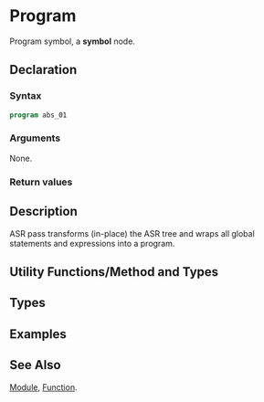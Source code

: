 # Program

Program symbol, a **symbol** node.

## Declaration

### Syntax

```fortran
program abs_01
```

### Arguments

None.

### Return values


## Description

ASR pass transforms (in-place) the ASR tree and wraps all global
statements and expressions into a program.

## Utility Functions/Method and Types

## Types


## Examples


## See Also

[Module](Module.md), [Function](Function.md).
